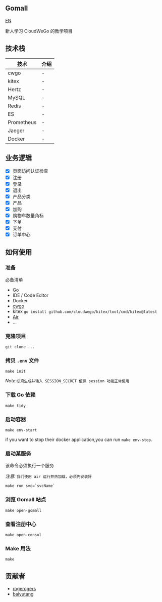 ## Gomall
[EN](README.md)

新人学习 CloudWeGo 的教学项目

## 技术栈
| 技术         | 介绍 |
|------------|----|
| cwgo       | -  |
| kitex      | -  |
| Hertz      | -  |
| MySQL      | -  |
| Redis      | -  |
| ES         | -  |
| Prometheus | -  |
| Jaeger     | -  |
| Docker     | -  |

## 业务逻辑
- [x] 页面访问认证检查
- [x] 注册
- [x] 登录
- [x] 退出
- [x] 产品分类
- [x] 产品
- [x] 加购
- [x] 购物车数量角标
- [x] 下单
- [x] 支付
- [x] 订单中心

## 如何使用
### 准备
必备清单
- Go
- IDE / Code Editor
- Docker
- [cwgo](https://github.com/cloudwego/cwgo)
- kitex `go install github.com/cloudwego/kitex/tool/cmd/kitex@latest`
- [Air](https://github.com/cosmtrek/air)
- ...

### 克隆项目
```
git clone ...
```

### 拷贝 `.env` 文件
```
make init
```
*Note:*`必须生成并输入 SESSION_SECRET 值供 session 功能正常使用`
### 下载 Go 依赖
```
make tidy
```

### 启动容器
```
make env-start
```
if you want to stop their docker application,you can run `make env-stop`.

### 启动某服务
该命令必须执行一个服务

*注意:* `我们使用 air 运行并热加载，必须先安装好`
```
make run svc=`svcName`
```
### 浏览 Gomall 站点
```
make open-gomall
```
### 查看注册中心
```
make open-consul
```
### Make 用法
```
make
```
## 贡献者
- [rogerogers](https://github.com/rogerogers)
- [baiyutang](https://github.com/baiyutang)
